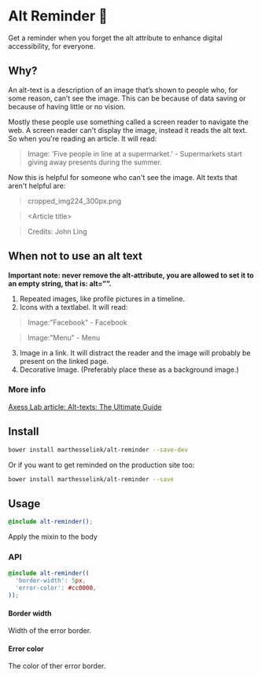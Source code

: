 # Alt Reminder :rotating_light:
Get a reminder when you forget the alt attribute to enhance digital accessibility,
for everyone.

## Why?
An alt-text is a description of an image that’s shown to people who, for some reason, can’t see the image. This can be because of data saving or because of having little or no vision.

Mostly these people use something called a screen reader to navigate the web. A screen reader can't display the image, instead it reads the alt text. So when you're reading an article. It will read:

> Image: 'Five people in line at a supermarket.' - Supermarkets start giving away presents during the summer.

Now this is helpful for someone who can't see the image. Alt texts that aren't helpful are:
> cropped_img224_300px.png

> \<Article title>

> Credits: John Ling

## When not to use an alt text
**Important note: never remove the alt-attribute, you are allowed to set it to an empty string, that is: alt=””.**

1. Repeated images, like profile pictures in a timeline.
2. Icons with a textlabel. It will read:
 > Image:"Facebook" - Facebook

 > Image:"Menu" - Menu
3. Image in a link. It will distract the reader and the image will probably be present on the linked page.
4. Decorative Image. (Preferably place these as a background image.)

### More info
[Axess Lab article: Alt-texts: The Ultimate Guide](https://axesslab.com/alt-texts/)


## Install
```sh
bower install marthesselink/alt-reminder --save-dev
```

Or if you want to get reminded on the production site too:

```sh
bower install marthesselink/alt-reminder --save
```


## Usage

```scss
@include alt-reminder();
```

Apply the mixin to the body

### API
```scss
@include alt-reminder((
  'border-width': 5px,
  'error-color': #cc0000,
));
```

#### Border width
Width of the error border.

#### Error color
The color of ther error border.
